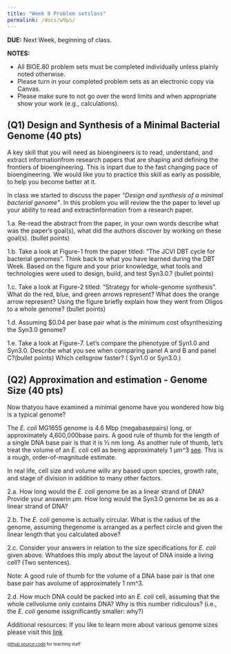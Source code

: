 ```yaml
---
title: "Week 9 Problem setslass"
permalink: /docs/w9ps/
---
```


**DUE:** Next Week, beginning of class.

**NOTES:** 
  - All BIOE.80 problem sets must be completed individually unless plainly noted otherwise.
  - Please turn in your completed problem sets as an electronic copy via Canvas. 
  - Please make sure to not go over the word limits and when appropriate show your work (e.g., calculations).

## (Q1) Design and Synthesis of a Minimal Bacterial Genome (40 pts)

A key skill that you will need as bioengineers is to read, understand, and extract informationfrom research papers that are shaping and defining the frontiers of bioengineering. This is inpart due to the fast changing pace of bioengineering. We would like you to practice this skill as early as possible, to help you become better at it.


In class we started to discuss the paper *“Design and synthesis of a minimal bacterial genome"*. In this problem you will review the the paper to level up your ability to read and extractinformation from a research paper.

1.a. Re-read the abstract from the paper, in your own words describe what was the paper’s goal(s), 
what did the authors discover by working on these goal(s). (bullet points)

1.b. Take a look at Figure-1 from the paper titled: “The JCVI DBT cycle for bacterial genomes”. 
Think back to what you have learned during the DBT Week. Based on the figure and your prior knowledge, 
what tools and technologies were used to design, build, and test Syn3.0.?  (bullet points)

1.c. Take a look at Figure-2 titled: “Strategy for whole-genome synthesis”. What do the red, blue, and green arrows represent? What does the orange arrow represent? 
Using the figure briefly explain how they went from Oligos to a whole genome? (bullet points)

1.d. Assuming $0.04 per base pair what is the minimum cost ofsynthesizing the Syn3.0 genome?

1.e. Take a look at Figure-7. Let’s compare the phenotype of Syn1.0 and Syn3.0.
Describe what you see when comparing panel A and B and panel C?(bullet points) 
Which cellsgrow faster? ( Syn1.0 or Syn3.0.)

## (Q2) Approximation and estimation - Genome Size (40 pts)

Now thatyou have examined a minimal genome have you wondered how big is a typical genome?

The *E. coli* MG1655 genome is 4.6 Mbp (megabasepairs) long, or approximately 4,600,000base pairs. 
A good rule of thumb for the length of a single DNA base pair is that it is ⅓ nm long.
As another rule of thumb, let’s treat the volume of an *E. coli* cell as being approximately 1 μm^3 [see](http://book.bionumbers.org/how-big-is-an-e-coli-cell-and-what-is-its-mass/). This is a rough, order-of-magnitude estimate. 

In real life, cell size and volume willv ary based upon species, growth rate, and stage of division 
in addition to many other factors.

2.a. How long would the *E. coli* genome be as a linear strand of DNA?  Provide your answerin μm. How long would the Syn3.0 genome be as as a linear strand of DNA?

2.b. The *E. coli* genome is actually circular. What is the radius of the genome, assuming thegenome is arranged as a perfect circle and given the linear length that you calculated above?

2.c. Consider your answers in relation to the size specifications for *E. coli* given above. Whatdoes this imply about the layout of DNA inside a living cell? (Two sentences).

Note: A good rule of thumb for the volume of a DNA base pair is that one base pair has avolume of approximately 1 nm^3.

2.d. How much DNA could be packed into an *E. coli* cell, assuming that the whole cellvolume only contains DNA? Why is this number ridiculous? (i.e., the *E. coli* genome issignificantly smaller: why?)

Additional resources: If you like to learn more about various genome sizes please visit this [link](http://book.bionumbers.org/how-big-are-genomes/)



<sub><sup> [github source code](https://github.com/Stanford-BioE80/Stanford-BioE80.github.io/edit/master/_docs/w9ps.md) for teaching staff <sub><sup>
